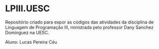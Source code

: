 # LPIII.UESC

Repositório criado para expor as códigos das atividades da disciplina de Linguagem de Programação III, ministrada pelo professor Dany Sanchez Dominguez na UESC.

Aluno: Lucas Pereira Céu
